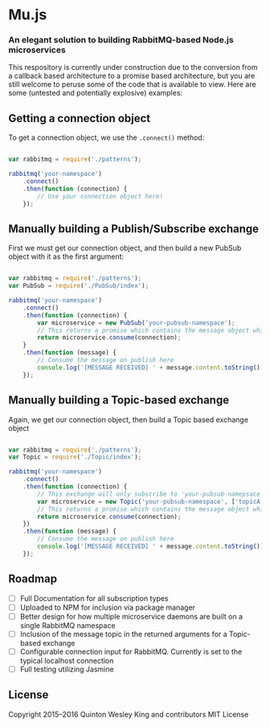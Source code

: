 # Mu.js
### An elegant solution to building RabbitMQ-based Node.js microservices

This respository is currently under construction due to the conversion from a callback based architecture to a promise based
architecture, but you are still welcome to peruse some of the code that is available to view.  Here are some (untested and potentially explosive) examples:

## Getting a connection object

To get a connection object, we use the `.connect()` method:

```javascript

var rabbitmq = require('./patterns');

rabbitmq('your-namespace')
    .connect()
    .then(function (connection) {
        // Use your connection object here!
    });
```

## Manually building a Publish/Subscribe exchange

First we must get our connection object, and then build a new PubSub object with it as the first argument:

```javascript

var rabbitmq = require('./patterns');
var PubSub = require('./PubSub/index');

rabbitmq('your-namespace')
    .connect()
    .then(function (connection) {
        var microservice = new PubSub('your-pubsub-namespace');
        // This returns a promise which contains the message object which can then be handled
        return microservice.consume(connection);
    }
    .then(function (message) {
        // Consume the message on publish here
        console.log('[MESSAGE RECEIVED] ' + message.content.toString());
    });

```

## Manually building a Topic-based exchange

Again, we get our connection object, then build a Topic based exchange object

```javascript

var rabbitmq = require('./patterns');
var Topic = require('./Topic/index');

rabbitmq('your-namespace')
    .connect()
    .then(function (connection) {
        // This exchange will only subscribe to 'your-pubsub-namepsace', with 'topicA', 'topicB', and 'TopicC'
        var microservice = new Topic('your-pubsub-namespace', ['topicA', 'topicB', 'topicC']);
        // This returns a promise which contains the message object which can then be handled
        return microservice.consume(connection);
    })
    .then(function (message) {
        // Consume the message on publish here
        console.log('[MESSAGE RECEIVED] ' + message.content.toString());
    });
```

## Roadmap

- [ ] Full Documentation for all subscription types
- [ ] Uploaded to NPM for inclusion via package manager
- [ ] Better design for how multiple microservice daemons are built on a single RabbitMQ namespace
- [ ] Inclusion of the message topic in the returned arguments for a Topic-based exchange
- [ ] Configurable connection input for RabbitMQ.  Currently is set to the typical localhost connection
- [ ] Full testing utilizing Jasmine

## License

Copyright 2015–2016 Quinton Wesley King and contributors MIT License